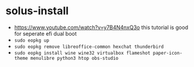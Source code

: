 # solus-install

- https://www.youtube.com/watch?v=y7B4N4nxQ3o this tutorial is good for seperate efi dual boot
- `sudo eopkg up`
- `sudo eopkg remove libreoffice-common hexchat thunderbird`
- `sudo eopkg install wine wine32 virtualbox flameshot paper-icon-theme menulibre python3 htop obs-studio`
